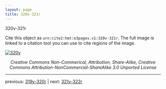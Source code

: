 ```yaml
---
layout: page
title: 320v-321r
---
```


320v-321r

Cite this object as `urn:cite2:hmt:e3pages.v1:320v-321r`.  The full image is linked to a citation tool you can use to cite regions of the image.

[![320v](http://www.homermultitext.org/iipsrv?IIIF=/project/homer/pyramidal/deepzoom/hmt/e3bifolio/v1/null.tif/full/800,/0/default.jpg)](http://www.homermultitext.org/ict2/?urn=urn:cite2:hmt:e3bifolio.v1:null) 

<p style="text-align: center; font-style: italic;">Creative Commons Non-Commerical, Attribution, Share-Alike, Creative Commons Attribution-NonCommercial-ShareAlike 3.0 Unported License</p>

---

previous: [319v-320r](../319v-320r/) | next: [321v-322r](../321v-322r/)